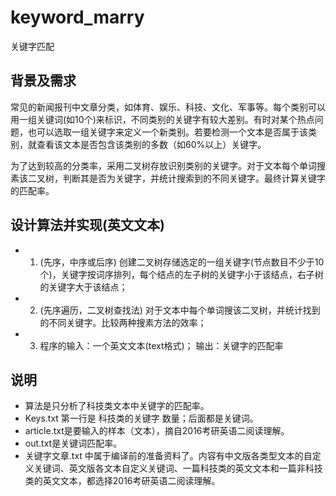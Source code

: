 # keyword_marry
关键字匹配

## 背景及需求
常见的新闻报刊中文章分类，如体育、娱乐、科技、文化、军事等。每个类别可以用一组关键词(如10个)来标识，不同类别的关键字有较大差别。有时对某个热点问题，也可以选取一组关键字来定义一个新类别。若要检测一个文本是否属于该类别，就查看该文本是否包含该类别的多数（如60%以上）关键字。

为了达到较高的分类率，采用二叉树存放识别类别的关键字。对于文本每个单词搜素该二叉树，判断其是否为关键字，并统计搜索到的不同关键字。最终计算关键字的匹配率。

## 设计算法并实现(英文文本)
 - 1. (先序，中序或后序) 创建二叉树存储选定的一组关键字(节点数目不少于10个)，关键字按词序排列，每个结点的左子树的关键字小于该结点，右子树的关键字大于该结点；
 - 2. (先序遍历，二叉树查找法) 对于文本中每个单词搜该二叉树，并统计找到的不同关键字。比较两种搜素方法的效率；
 - 3. 程序的输入：一个英文文本(text格式)；
  输出：关键字的匹配率

## 说明
 - 算法是只分析了科技类文本中关键字的匹配率。
 - Keys.txt 第一行是 科技类的关键字 数量；后面都是关键词。
 - article.txt是要输入的样本（文本），摘自2016考研英语二阅读理解。
 - out.txt是关键词匹配率。
 - 关键字文章.txt 中属于编译前的准备资料了。内容有中文版各类型文本的自定义关键词、英文版各文本自定义关键词、一篇科技类的英文文本和一篇非科技类的英文文本，都选择2016考研英语二阅读理解。
